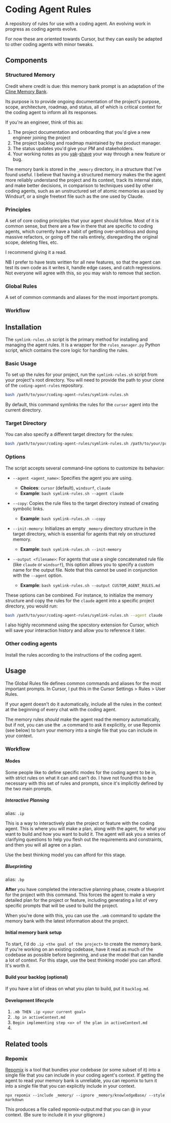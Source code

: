 # Coding Agent Rules

A repository of rules for use with a coding agent. An evolving work in progress as coding agents evolve.

For now these are oriented towards Cursor, but they can easily be adapted to other coding agents with minor tweaks.

## Components

### Structured Memory
Credit where credit is due: this memory bank prompt is an adaptation of the [Cline Memory Bank](https://docs.cline.bot/improving-your-prompting-skills/cline-memory-bank). 

Its purpose is to provide ongoing documentation of the project's purpose, scope, architecture, roadmap, and status, all of which is critical context for the coding agent to inform all its responses. 

If you're an engineer, think of this as:
1. The project documentation and onboarding that you'd give a new engineer joining the project
2. The project backlog and roadmap maintained by the product manager.
3. The status updates you'd give your PM and stakeholders.
4. Your working notes as you [yak](https://projects.csail.mit.edu/gsb/old-archive/gsb-archive/gsb2000-02-11.html)-[shave](https://youtu.be/AbSehcT19u0) your way through a new feature or bug.

The memory bank is stored in the `_memory` directory, in a structure that I've found useful. I believe that having a structured memory makes the the agent more reliably understand the project and its context, track its internal state, and make better decisions, in comparison to techniques used by other coding agents, such as an unstructured set of atomic memories as used by Windsurf, or a single freetext file such as the one used by Claude.

### Principles

A set of core coding principles that your agent should follow. Most of it is common sense, but there are a few in there that are specific to coding agents, which currently have a habit of getting over-ambitious and doing massive refactors, or going off the rails entirely, disregarding the original scope, deleting files, etc. 

I recommend giving it a read.

NB I prefer to have tests written for all new features, so that the agent can test its own code as it writes it, handle edge cases, and catch regressions. Not everyone will agree with this, so you may wish to remove that section.

### Global Rules

A set of common commands and aliases for the most important prompts.

### Workflow
## Installation

The `symlink-rules.sh` script is the primary method for installing and managing the agent rules. It is a wrapper for the `rules_manager.py` Python script, which contains the core logic for handling the rules.

### Basic Usage

To set up the rules for your project, run the `symlink-rules.sh` script from your project's root directory. You will need to provide the path to your clone of the `coding-agent-rules` repository.

```bash
bash /path/to/your/coding-agent-rules/symlink-rules.sh
```

By default, this command symlinks the rules for the `cursor` agent into the current directory.

### Target Directory

You can also specify a different target directory for the rules:

```bash
bash /path/to/your/coding-agent-rules/symlink-rules.sh /path/to/your/project
```

### Options

The script accepts several command-line options to customize its behavior:

-   `--agent <agent_name>`: Specifies the agent you are using.
    -   **Choices**: `cursor` (default), `windsurf`, `claude`
    -   **Example**: `bash symlink-rules.sh --agent claude`

-   `--copy`: Copies the rule files to the target directory instead of creating symbolic links.
    -   **Example**: `bash symlink-rules.sh --copy`

-   `--init-memory`: Initializes an empty `_memory` directory structure in the target directory, which is essential for agents that rely on structured memory.
    -   **Example**: `bash symlink-rules.sh --init-memory`

-   `--output <filename>`: For agents that use a single concatenated rule file (like `claude` or `windsurf`), this option allows you to specify a custom name for the output file. Note that this cannot be used in conjunction with the `--agent` option.
    -   **Example**: `bash symlink-rules.sh --output CUSTOM_AGENT_RULES.md`

These options can be combined. For instance, to initialize the memory structure and copy the rules for the `claude` agent into a specific project directory, you would run:

```bash
bash /path/to/your/coding-agent-rules/symlink-rules.sh --agent claude --init-memory --copy /path/to/your/project
```

I also highly recommend using the specstory extension for Cursor, which will save your interaction history and allow you to reference it later.

### Other coding agents

Install the rules according to the instructions of the coding agent. 

## Usage

The Global Rules file defines common commands and aliases for the most important prompts. In Cursor, I put this in the Cursor Settings > Rules > User Rules.

If your agent doesn't do it automatically, include all the rules in the context at the beginning of every chat with the coding agent.

The memory rules *should* make the agent read the memory automatically, but if not, you can use the `.m` command to ask it explicitly, or use Repomix (see below) to turn your memory into a single file that you can include in your context.


### Workflow

#### Modes

Some people like to define specific modes for the coding agent to be in, with strict rules on what it can and can't do. I have not found this to be necessary with this set of rules and prompts, since it's implicitly defined by the two main prompts.

##### Interactive Planning

alias: `.ip`

This is a way to interactively plan the project or feature with the coding agent. This is where you will make a plan, along with the agent, for what you want to build and how you want to build it. The agent will ask you a series of clarifying questions to help you flesh out the requirements and constraints, and then you will all agree on a plan.

Use the best thinking model you can afford for this stage.

##### Blueprinting

alias: `.bp`

**After** you have completed the interactive planning phase, create a blueprint for the project with this command. This forces the agent to make a very detailed plan for the project or feature, including generating a list of very specific prompts that will be used to build the project.

When you're done with this, you can use the `.umb` command to update the memory bank with the latest information about the project.


#### Initial memory bank setup

To start, I'd do `.ip <the goal of the project>` to create the memory bank. If you're working on an existing codebase, have it read as much of the codebase as possible before beginning, and use the model that can handle a lot of context. For this stage, use the best thinking model you can afford. It's worth it.

#### Build your backlog (optional)

If you have a lot of ideas on what you plan to build, put it `backlog.md`.

#### Development lifecycle

1. `.mb THEN .ip <your current goal>`
2. `.bp in activeContext.md`
3. `Begin implementing step <x> of the plan in activeContext.md`
4. 


## Related tools

### Repomix

[Repomix](https://repomix.com/) is a tool that bundles your codebase (or some subset of it) into a single file that you can include in your coding agent's context. If getting the agent to read your memory bank is unreliable, you can repomix to turn it into a single file that you can explicitly include in your context.

```
npx repomix --include _memory/ --ignore _memory/knowledgeBase/ --style markdown
```

This produces a file called repomix-output.md that you can @ in your context. (Be sure to include it in your gitignore.)







